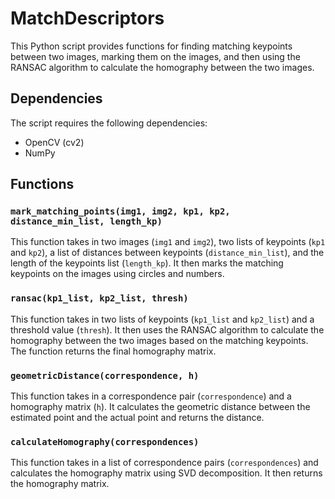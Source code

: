 # MatchDescriptors

This Python script provides functions for finding matching keypoints between two images, marking them on the images, and then using the RANSAC algorithm to calculate the homography between the two images.

## Dependencies
The script requires the following dependencies:
- OpenCV (cv2)
- NumPy

## Functions
### `mark_matching_points(img1, img2, kp1, kp2, distance_min_list, length_kp)`
This function takes in two images (`img1` and `img2`), two lists of keypoints (`kp1` and `kp2`), a list of distances between keypoints (`distance_min_list`), and the length of the keypoints list (`length_kp`). It then marks the matching keypoints on the images using circles and numbers.

### `ransac(kp1_list, kp2_list, thresh)`
This function takes in two lists of keypoints (`kp1_list` and `kp2_list`) and a threshold value (`thresh`). It then uses the RANSAC algorithm to calculate the homography between the two images based on the matching keypoints. The function returns the final homography matrix.

### `geometricDistance(correspondence, h)`
This function takes in a correspondence pair (`correspondence`) and a homography matrix (`h`). It calculates the geometric distance between the estimated point and the actual point and returns the distance.

### `calculateHomography(correspondences)`
This function takes in a list of correspondence pairs (`correspondences`) and calculates the homography matrix using SVD decomposition. It then returns the homography matrix.
